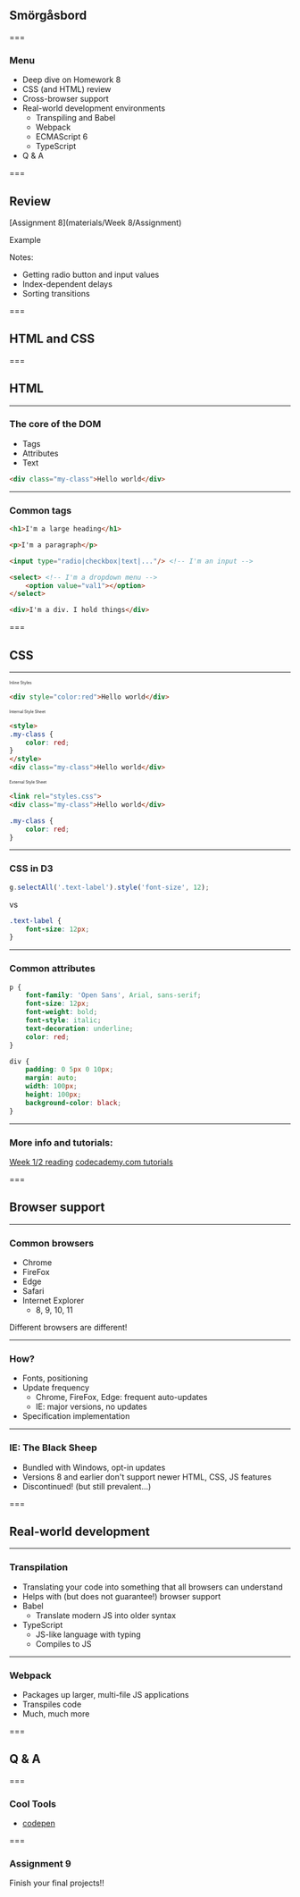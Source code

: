 ## Smörgåsbord

===

### Menu

* Deep dive on Homework 8
* CSS (and HTML) review
* Cross-browser support
* Real-world development environments
    * Transpiling and Babel
    * Webpack
    * ECMAScript 6
    * TypeScript
* Q & A

===

## Review

[Assignment 8](materials/Week 8/Assignment)

Example

Notes:

* Getting radio button and input values
* Index-dependent delays
* Sorting transitions

===

## HTML and CSS

===

## HTML

---

### The core of the DOM

* Tags
* Attributes
* Text

```html
<div class="my-class">Hello world</div>
```

---

### Common tags

```html
<h1>I'm a large heading</h1>

<p>I'm a paragraph</p>

<input type="radio|checkbox|text|..."/> <!-- I'm an input -->

<select> <!-- I'm a dropdown menu -->
    <option value="val1"></option>
</select>

<div>I'm a div. I hold things</div>
```

===

## CSS

---

<div style="font-size: 0.5em">Inline Styles</div>

```html
<div style="color:red">Hello world</div>
```

<div style="font-size: 0.5em">Internal Style Sheet</div>

```html
<style>
.my-class {
    color: red;
}
</style>
<div class="my-class">Hello world</div>
```

<div style="font-size: 0.5em">External Style Sheet</div>

```html
<link rel="styles.css">
<div class="my-class">Hello world</div>
```

```css
.my-class {
    color: red;
}
```

---

### CSS in D3

```javascript
g.selectAll('.text-label').style('font-size', 12);
```

vs

```css
.text-label {
    font-size: 12px;
}
```

---

### Common attributes

```css
p {
    font-family: 'Open Sans', Arial, sans-serif;
    font-size: 12px;
    font-weight: bold;
    font-style: italic;
    text-decoration: underline;
    color: red;
}

div {
    padding: 0 5px 0 10px;
    margin: auto;
    width: 100px;
    height: 100px;
    background-color: black;
}
```

---

### More info and tutorials:

[Week 1/2 reading](http://chimera.labs.oreilly.com/books/1230000000345/ch03.html)
[codecademy.com tutorials](https://www.codecademy.com/en/tracks/web)

===

## Browser support

---

### Common browsers

* Chrome
* FireFox
* Edge
* Safari
* Internet Explorer
    * 8, 9, 10, 11

Different browsers are different!

---

### How?

* Fonts, positioning
* Update frequency
    * Chrome, FireFox, Edge: frequent auto-updates
    * IE: major versions, no updates
* Specification implementation

---

### IE: The Black Sheep

* Bundled with Windows, opt-in updates
* Versions 8 and earlier don't support newer HTML, CSS, JS features
* Discontinued! (but still prevalent...)

===

## Real-world development

---

### Transpilation

* Translating your code into something that all browsers can understand
* Helps with (but does not guarantee!) browser support
* Babel
    * Translate modern JS into older syntax
* TypeScript
    * JS-like language with typing
    * Compiles to JS

---

### Webpack

* Packages up larger, multi-file JS applications
* Transpiles code
* Much, much more

===

## Q & A

===

### Cool Tools

* [codepen](https://codepen.io/)

===

### Assignment 9

Finish your final projects!!
